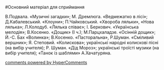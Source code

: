 <div id="hypercomments_widget" class="js-hypercomments-widget invisible"></div>


#Основний матеріал для сприймання

В.Подвала. «Музичні загадки»; М. Дремлюга. «Ведмежатко в лісі»; Д.Кабалевський. «Клоуни»; П.Чайковський. «Хвороба ляльки», «Нова лялька»; Л.Колодуб. «Лялька співає»; І. Беркович. «Українська мелодія»; В.Косенко. «Дощик» (І ч.); М.Парцхаладзе. «Осінній дощик»; Й.-С. Бах «Волинка»; В.Косенко. «Пасторальна», Р.Шуман. «Сміливий вершник»; Я. Степовий. «Колискова»; українські народні колискові пісні (на вибір учителя); Р. Шуман. «Дід Мороз»; українські троїсті музики (на вибір учителя); «Танок із шаблями» А.Хачатуряна.

<div class="js-hypercomments-container">
    <a href="http://hypercomments.com" class="hc-link" title="comments widget">comments powered by HyperComments</a>
</div>